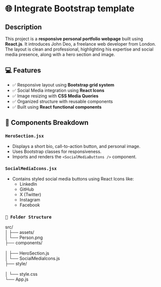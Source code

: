 # 🌐 Integrate Bootstrap template

## Description

This project is a **responsive personal portfolio webpage** built using **React.js**. It introduces John Deo, a freelance web developer from London. The layout is clean and professional, highlighting his expertise and social media presence, along with a hero section and image.

## 💻 Features

- ✅ Responsive layout using **Bootstrap grid system**
- ✅ Social Media integration using **React Icons**
- ✅ Image resizing with **CSS Media Queries**
- ✅ Organized structure with reusable components
- ✅ Built using **React functional components**

## 🧩 Components Breakdown

### `HeroSection.jsx`

- Displays a short bio, call-to-action button, and personal image.
- Uses Bootstrap classes for responsiveness.
- Imports and renders the `<SocialMediaButtons />` component.

### `SocialMediaIcons.jsx`

- Contains styled social media buttons using React Icons like:
  - LinkedIn
  - GitHub
  - X (Twitter)
  - Instagram
  - Facebook

### `📁 Folder Structure`
src/ <br>
│
├── assets/<br>
│   └── Person.png<br>
├── components/<br><br>
│   ├── HeroSection.js<br>
│   └── SocialMediaIcons.js<br>
├── style/<br><br>
│   └── style.css<br>
└── App.js<br>